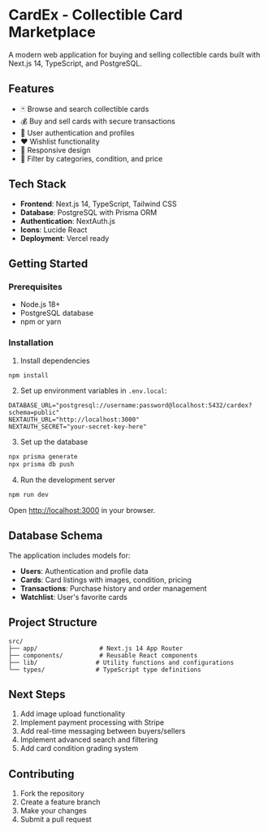 # CardEx - Collectible Card Marketplace

A modern web application for buying and selling collectible cards built with Next.js 14, TypeScript, and PostgreSQL.

## Features

- 🃏 Browse and search collectible cards
- 💰 Buy and sell cards with secure transactions
- 🔐 User authentication and profiles
- ❤️ Wishlist functionality
- 📱 Responsive design
- 🎯 Filter by categories, condition, and price

## Tech Stack

- **Frontend**: Next.js 14, TypeScript, Tailwind CSS
- **Database**: PostgreSQL with Prisma ORM
- **Authentication**: NextAuth.js
- **Icons**: Lucide React
- **Deployment**: Vercel ready

## Getting Started

### Prerequisites

- Node.js 18+ 
- PostgreSQL database
- npm or yarn

### Installation

1. Install dependencies
```bash
npm install
```

2. Set up environment variables in `.env.local`:
```env
DATABASE_URL="postgresql://username:password@localhost:5432/cardex?schema=public"
NEXTAUTH_URL="http://localhost:3000"
NEXTAUTH_SECRET="your-secret-key-here"
```

3. Set up the database
```bash
npx prisma generate
npx prisma db push
```

4. Run the development server
```bash
npm run dev
```

Open [http://localhost:3000](http://localhost:3000) in your browser.

## Database Schema

The application includes models for:
- **Users**: Authentication and profile data
- **Cards**: Card listings with images, condition, pricing
- **Transactions**: Purchase history and order management
- **Watchlist**: User's favorite cards

## Project Structure

```
src/
├── app/                 # Next.js 14 App Router
├── components/          # Reusable React components
├── lib/                # Utility functions and configurations
└── types/              # TypeScript type definitions
```

## Next Steps

1. Add image upload functionality
2. Implement payment processing with Stripe
3. Add real-time messaging between buyers/sellers
4. Implement advanced search and filtering
5. Add card condition grading system

## Contributing

1. Fork the repository
2. Create a feature branch
3. Make your changes
4. Submit a pull request

